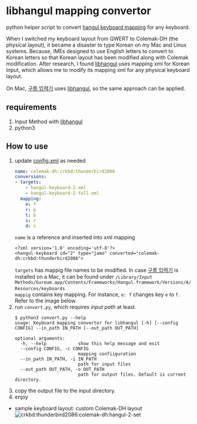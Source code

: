 # libhangul mapping convertor
python helper script to convert [hangul keyboard mapping](https://github.com/libhangul/libhangul/tree/main/data/keyboards) for any keyboard.

When I switched my keyboard layout from QWERT to Colemak-DH (the physical layout), it became a disaster to type Korean on my Mac and Linux systems.
Because, IMEs designed to use English letters to convert to Korean letters so that Korean layout has been modified along with Colemak modification.
After research, I found [libhangul](https://github.com/libhangul/libhangul) uses mapping xml for Korean Input, which allows me to modify its
mapping xml for any physical keyboard layout.

On Mac, [구름 입력기](https://github.com/gureum/gureum) uses [libhangul](https://github.com/libhangul/libhangul), so the same approach can be applied.

## requirements
1. Input Method with [libhangul](https://github.com/libhangul/libhangul)
1. python3

## How to use
1. update [config.xml](config.xml) as needed
   ```yaml
   name: colemak-dh:crkbd:thunderbird2086
   conversions:
   - targets:
       - hangul-keyboard-2.xml
       - hangul-keyboard-2-full.xml
     mapping:
       e: f
       r: p
       t: b
       s: r
       d: s
   ```
   `name` is a reference and inserted into xml mapping
   ```
   <?xml version='1.0' encoding='utf-8'?>
   <hangul-keyboard id="2" type="jamo" converted="colemak-dh:crkbd:thunderbird2086">
   ```
   `targets` has mappig file names to be modified. In case [구름 입력기](https://github.com/gureum/gureum) is installed on a Mac, 
   it can be found under `/Library/Input Methods/Gureum.app/Contents/Frameworks/Hangul.framework/Versions/A/Resources/keyboards`.<br>
   `mappig` contains key mapping.  For instance, `e: f` changes key `e` to `f`.  Refer to the image below.
1. run `convert.py`, which requires _input path_ at least.
   ```
   $ python3 convert.py --help
   usage: Keyboard mapping convertor for libhangul [-h] [--config CONFIG] --in_path IN_PATH [--out_path OUT_PATH]
   
   optional arguments:
     -h, --help            show this help message and exit
     --config CONFIG, -c CONFIG
                           mapping confiiguration
     --in_path IN_PATH, -i IN_PATH
                           path for input files
     --out_path OUT_PATH, -o OUT_PATH
                           path for output files. Default is current directory.
   ```
 1. copy the output file to the input directory.
 1. enjoy
 
 * sample keyboard layout: custom Colemak-DH layout
   ![crkbd:thunderbird2086:colemak-dh:hangul-2-set](https://i.imgur.com/m52dZk0.png)
